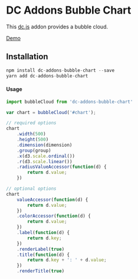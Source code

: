 # DC Addons Bubble Chart

This [dc.js](http://dc-js.github.io/dc.js/) addon provides a bubble cloud.

[Demo](http://intellipharm.github.io/dc-addons/examples/bubble-cloud.html)

## Installation
```js
npm install dc-addons-bubble-chart --save
yarn add dc-addons-bubble-chart
```

#### Usage
```js
import bubbleCloud from 'dc-addons-bubble-chart'

var chart = bubbleCloud('#chart');

// required options
chart
    .width(500)
    .height(500)
    .dimension(dimension)
    .group(group)
    .x(d3.scale.ordinal())
    .r(d3.scale.linear())
    .radiusValueAccessor(function(d) {
        return d.value;
    })

// optional options
chart
    valueAccessor(function(d) {
        return d.value;
    })
    .colorAccessor(function(d) {
        return d.value;
    })
    .label(function(d) {
        return d.key;
    })
    .renderLabel(true)
    .title(function(d) {
        return d.key + ': ' + d.value;
    })
    .renderTitle(true)

```
